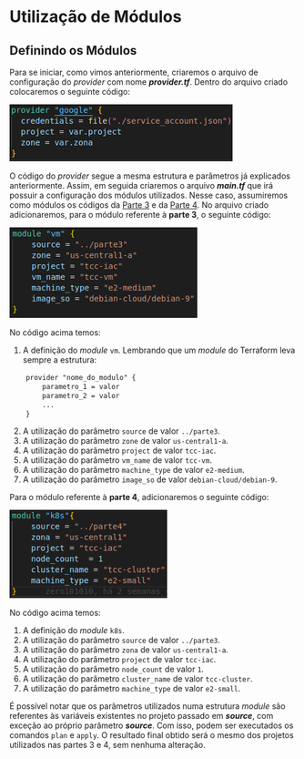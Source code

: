 # Utilização de Módulos

## Definindo os Módulos

Para se iniciar, como vimos anteriormente, criaremos o arquivo de configuração do _provider_ com nome  **_provider.tf_**. Dentro do arquivo criado colocaremos o seguinte código:

![Definição do provider](images/provider_google.png)

O código do _provider_ segue a mesma estrutura e parâmetros já explicados anteriormente. Assim, em seguida criaremos o arquivo **_main.tf_** que irá possuir a configuração dos módulos utilizados. Nesse caso, assumiremos como módulos os códigos da [Parte 3](../parte3/main.md) e da [Parte 4](../parte4/main.md). No arquivo criado adicionaremos, para o módulo referente à **parte 3**, o seguinte código:

![Definição do módulo de vm](images/modulo_vm.png)

No código acima temos:

1. A definição do _module_  ```vm```. Lembrando que um _module_ do Terraform leva sempre a estrutura:

```
    provider "nome_do_modulo" {
        parametro_1 = valor
        parametro_2 = valor
        ...
    }
```

2. A utilização do parâmetro ```source``` de valor ```../parte3```.
3. A utilização do parâmetro ```zone``` de valor ```us-central1-a```.
4. A utilização do parâmetro ```project``` de valor ```tcc-iac```.
5. A utilização do parâmetro ```vm_name``` de valor ```tcc-vm```.
6. A utilização do parâmetro ```machine_type``` de valor ```e2-medium```.
7. A utilização do parâmetro ```image_so``` de valor ```debian-cloud/debian-9```.

Para o módulo referente à **parte 4**, adicionaremos o seguinte código:

![Definição do módulo de k8s](images/modulo_k8s.png)

No código acima temos:

1. A definição do _module_  ```k8s```.
2. A utilização do parâmetro ```source``` de valor ```../parte3```.
3. A utilização do parâmetro ```zona``` de valor ```us-central1-a```.
4. A utilização do parâmetro ```project``` de valor ```tcc-iac```.
5. A utilização do parâmetro ```node_count``` de valor ```1```.
6. A utilização do parâmetro ```cluster_name``` de valor ```tcc-cluster```.
7. A utilização do parâmetro ```machine_type``` de valor ```e2-small```.

É possível notar que os parâmetros utilizados numa estrutura _module_ são referentes às variáveis existentes no projeto passado em **_source_**, com exceção ao próprio parâmetro **_source_**. Com isso, podem ser executados os comandos ```plan``` e ```apply```. O resultado final obtido será o mesmo dos projetos utilizados nas partes 3 e 4, sem nenhuma alteração.
